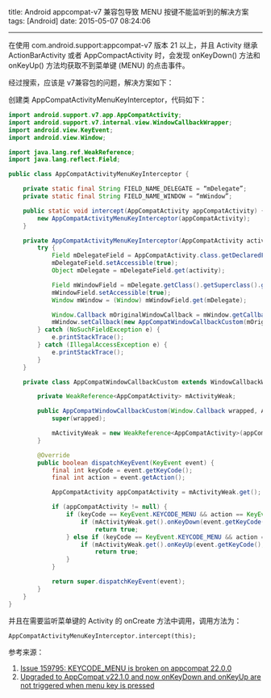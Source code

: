 title: Android appcompat-v7 兼容包导致 MENU 按键不能监听到的解决方案
tags: [Android]
date: 2015-05-07 08:24:06

---

在使用 com.android.support:appcompat-v7 版本 21 以上，并且 Activity 继承 ActionBarActivity 或者 AppCompactActivity 时，会发现 onKeyDown() 方法和 onKeyUp() 方法均获取不到菜单键 (MENU) 的点击事件。

经过搜索，应该是 v7兼容包的问题，解决方案如下：

<!--more-->

创建类 AppCompatActivityMenuKeyInterceptor，代码如下：
```java
import android.support.v7.app.AppCompatActivity;
import android.support.v7.internal.view.WindowCallbackWrapper;
import android.view.KeyEvent;
import android.view.Window;

import java.lang.ref.WeakReference;
import java.lang.reflect.Field;

public class AppCompatActivityMenuKeyInterceptor {

    private static final String FIELD_NAME_DELEGATE = “mDelegate”;
    private static final String FIELD_NAME_WINDOW = “mWindow”;

    public static void intercept(AppCompatActivity appCompatActivity) {
        new AppCompatActivityMenuKeyInterceptor(appCompatActivity);
    }

    private AppCompatActivityMenuKeyInterceptor(AppCompatActivity activity) {
        try {
            Field mDelegateField = AppCompatActivity.class.getDeclaredField(FIELD_NAME_DELEGATE);
            mDelegateField.setAccessible(true);
            Object mDelegate = mDelegateField.get(activity);

            Field mWindowField = mDelegate.getClass().getSuperclass().getSuperclass().getDeclaredField(FIELD_NAME_WINDOW);
            mWindowField.setAccessible(true);
            Window mWindow = (Window) mWindowField.get(mDelegate);

            Window.Callback mOriginalWindowCallback = mWindow.getCallback();
            mWindow.setCallback(new AppCompatWindowCallbackCustom(mOriginalWindowCallback, activity));
        } catch (NoSuchFieldException e) {
            e.printStackTrace();
        } catch (IllegalAccessException e) {
            e.printStackTrace();
        }
    }

    private class AppCompatWindowCallbackCustom extends WindowCallbackWrapper {

        private WeakReference<AppCompatActivity> mActivityWeak;

        public AppCompatWindowCallbackCustom(Window.Callback wrapped, AppCompatActivity appCompatActivity) {
            super(wrapped);

            mActivityWeak = new WeakReference<AppCompatActivity>(appCompatActivity);
        }

        @Override
        public boolean dispatchKeyEvent(KeyEvent event) {
            final int keyCode = event.getKeyCode();
            final int action = event.getAction();

            AppCompatActivity appCompatActivity = mActivityWeak.get();

            if (appCompatActivity != null) {
                if (keyCode == KeyEvent.KEYCODE_MENU && action == KeyEvent.ACTION_DOWN) {
                    if (mActivityWeak.get().onKeyDown(event.getKeyCode(), event))
                        return true;
                } else if (keyCode == KeyEvent.KEYCODE_MENU && action == KeyEvent.ACTION_UP) {
                    if (mActivityWeak.get().onKeyUp(event.getKeyCode(), event))
                        return true;
                }
            }

            return super.dispatchKeyEvent(event);
        }
    }
}
```
并且在需要监听菜单键的 Activity 的 onCreate 方法中调用，调用方法为：

    AppCompatActivityMenuKeyInterceptor.intercept(this);

参考来源：

1.  [Issue 159795:    KEYCODE_MENU is broken on appcompat 22.0.0](https://code.google.com/p/android/issues/detail?id=159795)
2.  [Upgraded to AppCompat v22.1.0 and now onKeyDown and onKeyUp are not triggered when menu key is pressed](http://stackoverflow.com/questions/29852303/upgraded-to-appcompat-v22-1-0-and-now-onkeydown-and-onkeyup-are-not-triggered-wh/29852304#29852304)
